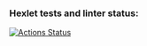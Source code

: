 ### Hexlet tests and linter status:
[![Actions Status](https://github.com/AnyaLV/data-analytics-project-100/actions/workflows/hexlet-check.yml/badge.svg)](https://github.com/AnyaLV/data-analytics-project-100/actions)